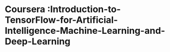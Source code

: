 # Coursera :Introduction-to-TensorFlow-for-Artificial-Intelligence-Machine-Learning-and-Deep-Learning
